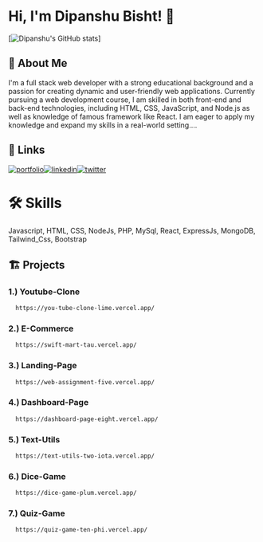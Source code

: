 
# Hi, I'm Dipanshu Bisht! 👋

[![Dipanshu's GitHub stats](https://github-readme-stats.vercel.app/api?username=BDX-Bisht&show_icons=true&theme=dark)]

## 🚀 About Me
I'm a full stack web developer with a strong educational background and a passion for creating dynamic and user-friendly web applications. Currently pursuing a web development course, I am skilled in both front-end and back-end technologies, including HTML, CSS, JavaScript, and Node.js as well as knowledge of famous framework like React. I am eager to apply my knowledge and expand my skills in a real-world setting....


## 🔗 Links
[![portfolio](https://img.shields.io/badge/my_portfolio-000?style=for-the-badge&logo=ko-fi&logoColor=white)](https://portfolio-pied-gamma-71.vercel.app/)[![linkedin](https://img.shields.io/badge/linkedin-0A66C2?style=for-the-badge&logo=linkedin&logoColor=white)](https://www.linkedin.com/in/dipanshu-bisht-5b02b8279/)[![twitter](https://img.shields.io/badge/whatsapp-25D366?style=for-the-badge&logo=whatsapp&logoColor=white)](https://wa.link/wfd9gd)


# 🛠 Skills
Javascript, HTML, CSS, NodeJs, PHP, MySql, React,
ExpressJs, MongoDB, Tailwind_Css, Bootstrap

## 🏗️ Projects

### 1.) Youtube-Clone

```bash
  https://you-tube-clone-lime.vercel.app/
```

### 2.) E-Commerce

```bash
  https://swift-mart-tau.vercel.app/
```

### 3.) Landing-Page

```bash
  https://web-assignment-five.vercel.app/
```

### 4.) Dashboard-Page

```bash
  https://dashboard-page-eight.vercel.app/
```

### 5.) Text-Utils

```bash
  https://text-utils-two-iota.vercel.app/
```

### 6.) Dice-Game

```bash
  https://dice-game-plum.vercel.app/
```

### 7.) Quiz-Game

```bash
  https://quiz-game-ten-phi.vercel.app/
```


